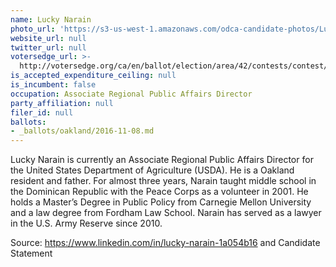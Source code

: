 ```yaml
---
name: Lucky Narain
photo_url: 'https://s3-us-west-1.amazonaws.com/odca-candidate-photos/Lucky-Narain.png'
website_url: null
twitter_url: null
votersedge_url: >-
  http://votersedge.org/ca/en/ballot/election/area/42/contests/contest/13217/candidate/130697?&county=Alameda%20County&election_authority_id=1
is_accepted_expenditure_ceiling: null
is_incumbent: false
occupation: Associate Regional Public Affairs Director
party_affiliation: null
filer_id: null
ballots:
- _ballots/oakland/2016-11-08.md
---
```

Lucky Narain is currently an Associate Regional Public Affairs Director for the United States Department of Agriculture (USDA). He is a Oakland resident and father. For almost three years, Narain taught middle school in the Dominican Republic with the Peace Corps as a volunteer in 2001. He holds a Master’s Degree in Public Policy from Carnegie Mellon University and a law degree from Fordham Law School. Narain has served as a lawyer in the U.S. Army Reserve since 2010. 

Source: https://www.linkedin.com/in/lucky-narain-1a054b16 and Candidate Statement
